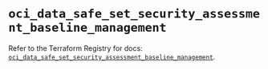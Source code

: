 # `oci_data_safe_set_security_assessment_baseline_management`

Refer to the Terraform Registry for docs: [`oci_data_safe_set_security_assessment_baseline_management`](https://registry.terraform.io/providers/oracle/oci/7.19.0/docs/resources/data_safe_set_security_assessment_baseline_management).
